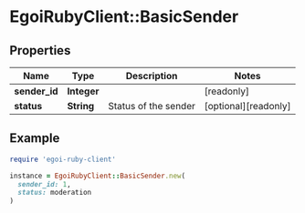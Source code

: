 # EgoiRubyClient::BasicSender

## Properties

| Name | Type | Description | Notes |
| ---- | ---- | ----------- | ----- |
| **sender_id** | **Integer** |  | [readonly] |
| **status** | **String** | Status of the sender | [optional][readonly] |

## Example

```ruby
require 'egoi-ruby-client'

instance = EgoiRubyClient::BasicSender.new(
  sender_id: 1,
  status: moderation
)
```

